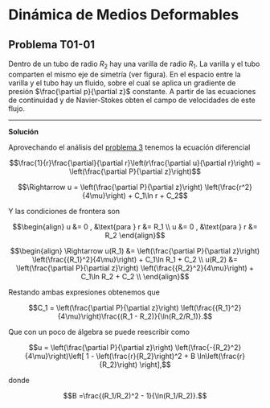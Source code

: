 # Dinámica de Medios Deformables
## Problema T01-01

Dentro de un tubo de radio $`R_2`$ hay una varilla de radio $`R_1`$. La
varilla y el tubo comparten el mismo eje de simetría (ver figura). En el
espacio entre la varilla y el tubo hay un fluido, sobre el cual se aplica
un gradiente de presión $`\frac{\partial p}{\partial z}`$ constante.
A partir de las ecuaciones de continuidad y de Navier-Stokes obten el
campo de velocidades de este flujo.

---

**Solución**

Aprovechando el análisis del [problema 3](./t01-03.md) tenemos la ecuación diferencial

```math
\frac{1}{r}\frac{\partial}{\partial r}\left(r\frac{\partial u}{\partial r}\right)
= 
\left(\frac{\partial P}{\partial z}\right)
```

```math
\Rightarrow
u
=
\left(\frac{\partial P}{\partial z}\right)
\left(\frac{r^2}{4\mu}\right) + C_1\ln r + C_2
```

Y las condiciones de frontera son

```math
\begin{align}
u &= 0 , &\text{para } r &= R_1 \\
u &= 0 , &\text{para } r &= R_2
\end{align}
```

```math
\begin{align}
\Rightarrow
u(R_1) &= \left(\frac{\partial P}{\partial z}\right)
\left(\frac{{R_1}^2}{4\mu}\right) + C_1\ln R_1 + C_2 \\
u(R_2) &= \left(\frac{\partial P}{\partial z}\right)
\left(\frac{{R_2}^2}{4\mu}\right) + C_1\ln R_2 + C_2 \\
\end{align}
```

Restando ambas expresiones obtenemos que

```math
C_1 =
\left(\frac{\partial P}{\partial z}\right)
\left(\frac{{R_1}^2}{4\mu}\right)\frac{(R_1 - R_2)}{\ln(R_2/R_1)}.
```

Que con un poco de álgebra se puede reescribir como 

```math
u
=
\left(\frac{\partial P}{\partial z}\right)
\left(\frac{-{R_2}^2}{4\mu}\right)\left[
1 - \left(\frac{r}{R_2}\right)^2 + B \ln\left(\frac{r}{R_2}\right)
\right],
```

donde

```math
B =\frac{(R_1/R_2)^2 - 1}{\ln(R_1/R_2)}.
```
